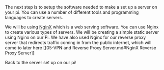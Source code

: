 
The next step is to setup the software needed to make a set up a server on your pi. You can use a number of different tools and programming languages to create servers.

We will be using [NginX](https://www.nginx.com/)  which is a web serving software. You can use Nginx to create various types of servers. We will be creating a simple static server using Nginx on our Pi. We have also used Nginx for our reverse proxy server that redirects traffic coming in from the public internet, which will come to later here [[05-VPN and Reverse Proxy Server.md#NginX Reverse Proxy Server]]

Back to the server set up on our pi! 